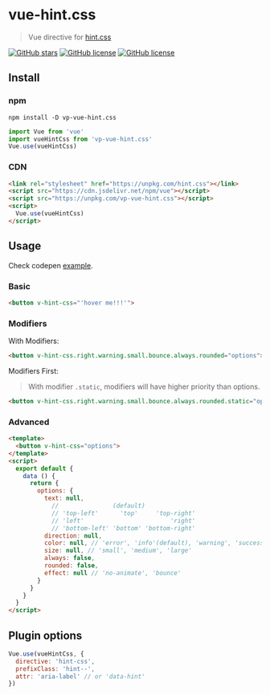 # vue-hint.css

> Vue directive for [hint.css](https://github.com/chinchang/hint.css)

[![GitHub stars](https://img.shields.io/github/stars/VdustR/vue-hint.css.svg?style=flat-square)](https://github.com/VdustR/vue-hint.css/stargazers)
[![GitHub license](https://img.shields.io/npm/dt/vp-vue-hint.css.svg?style=flat-square)](https://www.npmjs.com/package/vp-vue-hint.css)
[![GitHub license](https://img.shields.io/github/license/VdustR/vue-hint.css.svg?style=flat-square)](https://github.com/VdustR/vue-hint.css/blob/master/LICENSE.md)

## Install

### npm

```text
npm install -D vp-vue-hint.css
```

```javascript
import Vue from 'vue'
import vueHintCss from 'vp-vue-hint.css'
Vue.use(vueHintCss)
```

### CDN

```html
<link rel="stylesheet" href="https://unpkg.com/hint.css"></link>
<script src="https://cdn.jsdelivr.net/npm/vue"></script>
<script src="https://unpkg.com/vp-vue-hint.css"></script>
<script>
  Vue.use(vueHintCss)
</script>
```

## Usage

Check codepen [example](https://codepen.io/VdustR/pen/RxPOyG).

### Basic

```html
<button v-hint-css="'hover me!!!'">
```

### Modifiers

With Modifiers:

```html
<button v-hint-css.right.warning.small.bounce.always.rounded="options">
```

Modifiers First:

> With modifier `.static`, modifiers will have higher priority than options.

```html
<button v-hint-css.right.warning.small.bounce.always.rounded.static="options">
```

### Advanced

```html
<template>
  <button v-hint-css="options">
</template>
<script>
  export default {
    data () {
      return {
        options: {
          text: null,
            //               (default)
            // 'top-left'      'top'     'top-right'
            // 'left'                        'right'
            // 'bottom-left' 'bottom' 'bottom-right'
          direction: null,
          color: null, // 'error', 'info'(default), 'warning', 'success'
          size: null, // 'small', 'medium', 'large'
          always: false,
          rounded: false,
          effect: null // 'no-animate', 'bounce'
        }
      }
    }
  }
</script>
```

## Plugin options

```javascript
Vue.use(vueHintCss, {
  directive: 'hint-css',
  prefixClass: 'hint--',
  attr: 'aria-label' // or 'data-hint'
})
```
